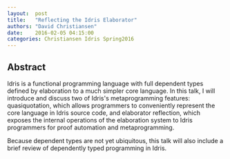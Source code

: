 ```yaml
--- 
layout:  post 
title:   "Reflecting the Idris Elaborator"
authors: "David Christiansen" 
date:    2016-02-05 04:15:00 
categories: Christiansen Idris Spring2016
--- 
```


## Abstract

Idris is a functional programming language with full dependent types defined by
elaboration to a much simpler core language. In this talk, I will introduce and
discuss two of Idris's metaprogramming features: quasiquotation, which allows
programmers to conveniently represent the core language in Idris source code,
and elaborator reflection, which exposes the internal operations of the
elaboration system to Idris programmers for proof automation and
metaprogramming.

Because dependent types are not yet ubiquitous, this talk will also include a
brief review of dependently typed programming in Idris.
